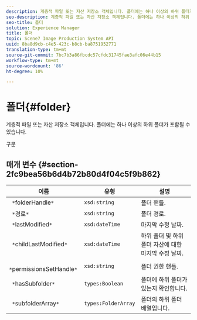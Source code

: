 ```yaml
---
description: 계층적 파일 또는 자산 저장소 객체입니다. 폴더에는 하나 이상의 하위 폴더가 포함될 수 있습니다.
seo-description: 계층적 파일 또는 자산 저장소 객체입니다. 폴더에는 하나 이상의 하위 폴더가 포함될 수 있습니다.
seo-title: 폴더
solution: Experience Manager
title: 폴더
topic: Scene7 Image Production System API
uuid: 8ba8d9cb-c4e5-423c-b8cb-ba8751952771
translation-type: tm+mt
source-git-commit: 7bc7b3a86fbcdc57cfdc31745fae3afc06e44b15
workflow-type: tm+mt
source-wordcount: '86'
ht-degree: 10%

---
```



# 폴더{#folder}

계층적 파일 또는 자산 저장소 객체입니다. 폴더에는 하나 이상의 하위 폴더가 포함될 수 있습니다.

구문

## 매개 변수 {#section-2fc9bea56b6d4b72b80d4f04c5f9b862}

| 이름 | 유형 | 설명 |
|---|---|---|
| ` *`folderHandle`*` | `xsd:string` | 폴더 핸들. |
| ` *`경로`*` | `xsd:string` | 폴더 경로. |
| ` *`lastModified`*` | `xsd:dateTime` | 마지막 수정 날짜. |
| ` *`childLastModified`*` | `xsd:dateTime` | 하위 폴더 및 하위 폴더 자산에 대한 마지막 수정 날짜. |
| ` *`permissionsSetHandle`*` | `xsd:string` | 폴더 권한 핸들. |
| ` *`hasSubfolder`*` | `types:Boolean` | 폴더에 하위 폴더가 있는지 확인합니다. |
| ` *`subfolderArray`*` | `types:FolderArray` | 폴더의 하위 폴더 배열입니다. |

